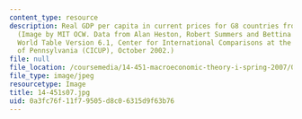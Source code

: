 ```yaml
---
content_type: resource
description: Real GDP per capita in current prices for G8 countries from 1950-2000.
  (Image by MIT OCW. Data from Alan Heston, Robert Summers and Bettina Aten, Penn
  World Table Version 6.1, Center for International Comparisons at the University
  of Pennsylvania (CICUP), October 2002.)
file: null
file_location: /coursemedia/14-451-macroeconomic-theory-i-spring-2007/0a3fc76f11f79505d8c06315d9f63b76_14-451s07.jpg
file_type: image/jpeg
resourcetype: Image
title: 14-451s07.jpg
uid: 0a3fc76f-11f7-9505-d8c0-6315d9f63b76
---
```

